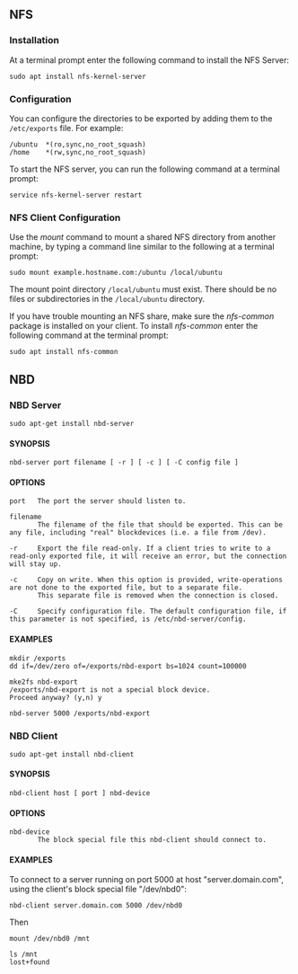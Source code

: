 ## NFS
### Installation
At a terminal prompt enter the following command to install the NFS Server:
```
sudo apt install nfs-kernel-server
```
### Configuration
You can configure the directories to be exported by adding them to the `/etc/exports` file. For example:
```
/ubuntu  *(ro,sync,no_root_squash)
/home    *(rw,sync,no_root_squash)
```
To start the NFS server, you can run the following command at a terminal prompt:
```
service nfs-kernel-server restart
```

### NFS Client Configuration
Use the *mount* command to mount a shared NFS directory from another machine, by typing a command line similar to the following at a terminal prompt:
```
sudo mount example.hostname.com:/ubuntu /local/ubuntu
```
The mount point directory `/local/ubuntu` must exist. There should be no files or subdirectories in the `/local/ubuntu` directory.

If you have trouble mounting an NFS share, make sure the *nfs-common* package is installed on your client. To install *nfs-common* enter the following command at the terminal prompt:
```
sudo apt install nfs-common
```

## NBD
### NBD Server
```
sudo apt-get install nbd-server
```

#### SYNOPSIS
```
nbd-server port filename [ -r ] [ -c ] [ -C config file ]
```

#### OPTIONS
```
port   The port the server should listen to.

filename
       The filename of the file that should be exported. This can be any file, including "real" blockdevices (i.e. a file from /dev).

-r     Export the file read-only. If a client tries to write to a read-only exported file, it will receive an error, but the connection will stay up.

-c     Copy on write. When this option is provided, write-operations are not done to the exported file, but to a separate file.
       This separate file is removed when the connection is closed.

-C     Specify configuration file. The default configuration file, if this parameter is not specified, is /etc/nbd-server/config.
```
#### EXAMPLES
```
mkdir /exports
dd if=/dev/zero of=/exports/nbd-export bs=1024 count=100000

mke2fs nbd-export
/exports/nbd-export is not a special block device.
Proceed anyway? (y,n) y

nbd-server 5000 /exports/nbd-export
```

### NBD Client
```
sudo apt-get install nbd-client
```

#### SYNOPSIS
```
nbd-client host [ port ] nbd-device
```

#### OPTIONS
```
nbd-device
       The block special file this nbd-client should connect to.
```

#### EXAMPLES
To connect to a server running on port 5000 at host "server.domain.com", using the client's block special file "/dev/nbd0":
```
nbd-client server.domain.com 5000 /dev/nbd0
```
Then
```
mount /dev/nbd0 /mnt

ls /mnt
lost+found
```